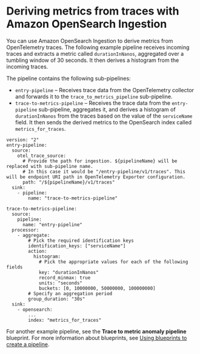 # Deriving metrics from traces with Amazon OpenSearch Ingestion<a name="use-cases-trace-metrics"></a>

You can use Amazon OpenSearch Ingestion to derive metrics from OpenTelemetry traces\. The following example pipeline receives incoming traces and extracts a metric called `durationInNanos`, aggregated over a tumbling window of 30 seconds\. It then derives a histogram from the incoming traces\.

The pipeline contains the following sub\-pipelines:
+ `entry-pipeline` – Receives trace data from the OpenTelemetry collector and forwards it to the `trace_to_metrics_pipeline` sub\-pipeline\.
+ `trace-to-metrics-pipeline` – Receives the trace data from the `entry-pipeline` sub\-pipeline, aggregates it, and derives a histogram of `durationInNanos` from the traces based on the value of the `serviceName` field\. It then sends the derived metrics to the OpenSearch index called `metrics_for_traces`\.

```
version: "2"
entry-pipeline:
  source:
    otel_trace_source:
      # Provide the path for ingestion. ${pipelineName} will be replaced with sub-pipeline name.
      # In this case it would be "/entry-pipeline/v1/traces". This will be endpoint URI path in OpenTelemetry Exporter configuration.
      path: "/${pipelineName}/v1/traces"
  sink:
    - pipeline:
        name: "trace-to-metrics-pipeline"

trace-to-metrics-pipeline:
  source:
    pipeline:
      name: "entry-pipeline"
  processor:
    - aggregate:
        # Pick the required identification keys
        identification_keys: ["serviceName"]
        action:
          histogram:
            # Pick the appropriate values for each of the following fields
            key: "durationInNanos"
            record_minmax: true
            units: "seconds"
            buckets: [0, 10000000, 50000000, 100000000]
        # Specify an aggregation period
        group_duration: "30s"
  sink:
    - opensearch:
        ...
        index: "metrics_for_traces"
```

For another example pipeline, see the **Trace to metric anomaly pipeline** blueprint\. For more information about blueprints, see [Using blueprints to create a pipeline](creating-pipeline.md#pipeline-blueprint)\.
